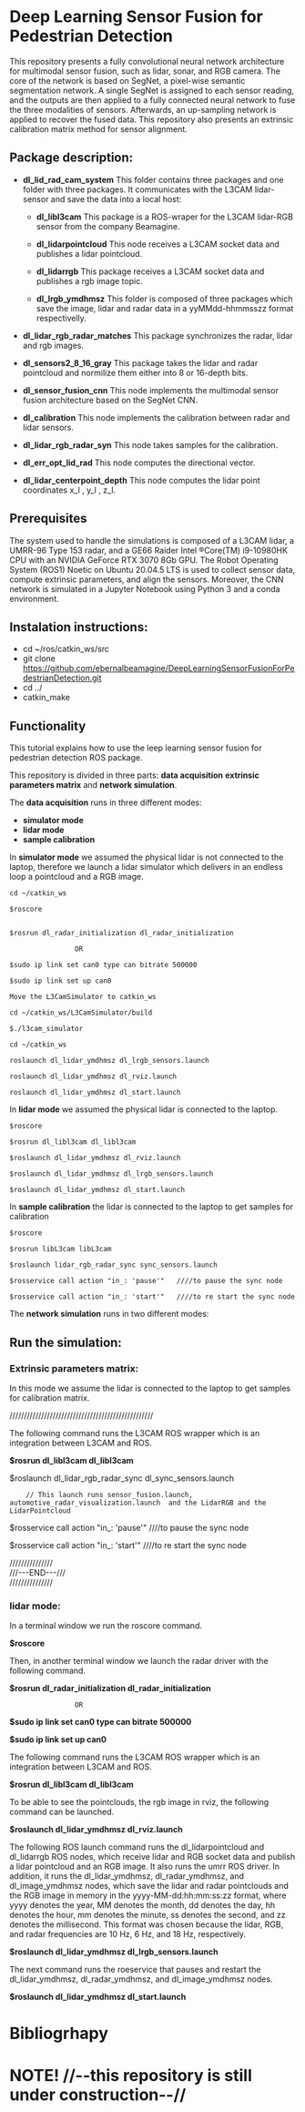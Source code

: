 # Deep Learning Sensor Fusion for Pedestrian Detection

This repository presents a fully convolutional neural network architecture for multimodal
sensor fusion, such as lidar, sonar, and RGB camera. The core of the network is based on SegNet,
a pixel-wise semantic segmentation network. A single SegNet is assigned to each sensor reading,
and the outputs are then applied to a fully connected neural network to fuse the three modalities
of sensors. Afterwards, an up-sampling network is applied to recover the fused data.  This repository  also presents an extrinsic calibration matrix method for sensor alignment.

## Package description:

* **dl_lid_rad_cam_system** This folder contains three packages and one folder with three packages. It communicates with the L3CAM lidar-sensor and save the data into a local host:

    * **dl_libl3cam** This package is a ROS-wraper for the L3CAM lidar-RGB sensor from the company Beamagine.
    
    * **dl_lidarpointcloud** This node receives a L3CAM socket data and publishes a lidar pointcloud.
    
    * **dl_lidarrgb** This package receives a L3CAM socket data and publishes a rgb image topic.
    
    * **dl_lrgb_ymdhmsz**  This folder is composed of three packages which  save the image, lidar and radar data in  a yyMMdd-hhmmsszz format respectivelly.

* **dl_lidar_rgb_radar_matches** This package synchronizes the radar,  lidar and rgb images.

* **dl_sensors2_8_16_gray** This package takes the lidar and radar pointcloud and normilize them either into 8 or 16-depth bits.

* **dl_sensor_fusion_cnn** This node implements the multimodal sensor fusion architecture based on the SegNet CNN.

* **dl_calibration** This node implements the calibration between radar and lidar sensors. 

* **dl_lidar_rgb_radar_syn** This node takes samples for the calibration. 

* **dl_err_opt_lid_rad** This node computes the directional vector.

* **dl_lidar_centerpoint_depth** This node computes the lidar point coordinates x_l , y_l , z_l.


## Prerequisites

The system used to handle the simulations is composed of a L3CAM lidar, a UMRR-96 Type 153 radar, and a GE66 Raider Intel ®Core(TM) i9-10980HK CPU with an NVIDIA GeForce RTX 3070 8Gb GPU. The Robot Operating System (ROS1) Noetic on Ubuntu 20.04.5 LTS is used to collect sensor data, compute extrinsic parameters, and align the sensors. Moreover, the CNN network is simulated in a Jupyter Notebook using Python 3 and a conda environment. 



## Instalation instructions:

*  cd ~/ros/catkin_ws/src 
*  git clone https://github.com/ebernalbeamagine/DeepLearningSensorFusionForPedestrianDetection.git
*  cd ../ 
*  catkin_make 


## Functionality
This tutorial explains how to use the leep learning sensor fusion for pedestrian detection ROS package. 

This repository is divided in three parts: **data acquisition** **extrinsic parameters matrix** and **network simulation**.





The **data acquisition** runs in three different modes: 

*  **simulator mode**
*  **lidar mode** 
*  **sample calibration**

In **simulator mode** we assumed the physical lidar is not connected to the laptop, therefore we  launch a lidar simulator which delivers in an endless loop a pointcloud and a RGB image.


    cd ~/catkin_ws

    $roscore


    $rosrun dl_radar_initialization dl_radar_initialization

                    OR

    $sudo ip link set can0 type can bitrate 500000

    $sudo ip link set up can0

    Move the L3CamSimulator to catkin_ws

    cd ~/catkin_ws/L3CamSimulator/build

    $./l3cam_simulator

    cd ~/catkin_ws

    roslaunch dl_lidar_ymdhmsz dl_lrgb_sensors.launch

    roslaunch dl_lidar_ymdhmsz dl_rviz.launch

    roslaunch dl_lidar_ymdhmsz dl_start.launch


In **lidar mode** we assumed the physical lidar is connected to the laptop.


    $roscore 
          
    $rosrun dl_libl3cam dl_libl3cam  

    $roslaunch dl_lidar_ymdhmsz dl_rviz.launch     

    $roslaunch dl_lidar_ymdhmsz dl_lrgb_sensors.launch
      
    $roslaunch dl_lidar_ymdhmsz dl_start.launch  


In **sample calibration** the lidar is connected to the laptop to get samples for calibration

    $roscore 
          
    $rosrun libL3cam libL3cam     
    
    $roslaunch lidar_rgb_radar_sync sync_sensors.launch  

    $rosservice call action "in_: 'pause'"   ////to pause the sync node

    $rosservice call action "in_: 'start'"   ////to re start the sync node          
 


The **network simulation** runs in two different modes: 


## Run the simulation:

### Extrinsic parameters matrix:


In this mode we assume the lidar is connected to the laptop to get samples for calibration matrix.

//////////////////////////////////////////////////


The following command  runs the L3CAM ROS wrapper which is an integration between L3CAM and ROS.
          
**$rosrun dl_libl3cam dl_libl3cam**  

$roslaunch dl_lidar_rgb_radar_sync dl_sync_sensors.launch  

        // This launch runs sensor_fusion.launch, automotive_radar_visualization.launch  and the LidarRGB and the LidarPointcloud

           
$rosservice call action "in_: 'pause'"   ////to pause the sync node

$rosservice call action "in_: 'start'"   ////to re start the sync node          
             
///////////////         
///---END---///        
/////////////// 


### lidar mode:

In a terminal window we run the roscore command.

**$roscore** 

Then, in another terminal window  we launch the radar driver with the following command.



**$rosrun dl_radar_initialization dl_radar_initialization**

                    OR
**$sudo ip link set can0 type can bitrate 500000**

**$sudo ip link set up can0**


The following command  runs the L3CAM ROS wrapper which is an integration between L3CAM and ROS.
          
**$rosrun dl_libl3cam dl_libl3cam**  

To be able to see the pointclouds, the rgb image in rviz, the following command can be launched. 

**$roslaunch dl_lidar_ymdhmsz dl_rviz.launch** 

    
The following ROS launch command runs the dl_lidarpointcloud and dl_lidarrgb ROS nodes, which receive lidar and RGB socket data and publish a lidar pointcloud and an RGB image. It also runs the umrr ROS driver. In addition, it runs the dl_lidar_ymdhmsz, dl_radar_ymdhmsz, and dl_image_ymdhmsz nodes, which save the lidar and radar pointclouds and the RGB image in memory in the yyyy-MM-dd:hh:mm:ss:zz format, where yyyy denotes the year, MM denotes the month, dd denotes the day, hh denotes the hour, mm denotes the minute, ss denotes the second, and zz denotes the millisecond. This format was chosen because the lidar, RGB, and radar frequencies are 10 Hz, 6 Hz, and 18 Hz, respectively.

**$roslaunch dl_lidar_ymdhmsz dl_lrgb_sensors.launch**

The next command runs the roeservice that pauses and restart the  dl_lidar_ymdhmsz, dl_radar_ymdhmsz, and dl_image_ymdhmsz nodes. 
      
**$roslaunch dl_lidar_ymdhmsz dl_start.launch**  

# Bibliogrhapy





# NOTE! //--this  repository is still under construction--//


